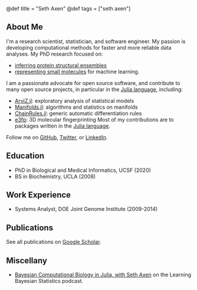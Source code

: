 @def title = "Seth Axen"
@def tags = ["seth axen"]

## About Me

I'm a research scientist, statistician, and software engineer.
My passion is developing computational methods for faster and more reliable data analyses.
My PhD research focused on:
- [inferring protein structural ensembles](https://escholarship.org/uc/item/6s62d8pw)
- [representing small molecules](https://doi.org/10.1021/acs.jmedchem.7b00696) for machine learning.

I am a passionate advocate for open source software, and contribute to many open source projects, in particular in the [Julia language](https://julialang.org/), including:
- [ArviZ.jl](https://github.com/arviz-devs/ArviZ.jl): exploratory analysis of statistical models
- [Manifolds.jl](https://github.com/JuliaManifolds/Manifolds.jl): algorithms and statistics on manifolds
- [ChainRules.jl](https://github.com/JuliaDiff/ChainRules.jl): generic automatic differentiation rules
- [e3fp](https://github.com/keiserlab/e3fp): 3D molecular fingerprinting
Most of my contributions are to packages written in the [Julia language](https://julialang.org/).

Follow me on [GitHub](https://github.com/sethaxen/), [Twitter](https://twitter.com/sethaxen/), or [LinkedIn](https://www.linkedin.com/in/sethaxen/).

## Education

- PhD in Biological and Medical Informatics, UCSF (2020)
- BS in Biochemistry, UCLA (2008) 

## Work Experience

- Systems Analyst, DOE Joint Genome Institute (2009-2014)

## Publications

See all publications on [Google Scholar](https://scholar.google.com/citations?hl=en&user=ql1INXcAAAAJ&view_op=list_works&sortby=pubdate).

## Miscellany

- [Bayesian Computational Biology in Julia, with Seth Axen](https://www.learnbayesstats.com/episode/24-bayesian-computational-biology-in-julia-with-seth-axen) on the Learning Bayesian Statistics podcast.
